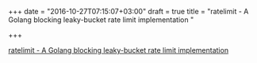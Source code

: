 +++
date = "2016-10-27T07:15:07+03:00"
draft = true
title = "ratelimit - A Golang blocking leaky-bucket rate limit implementation "

+++

<p><a href="https://t.co/D2PTjXZdtP">ratelimit - A Golang blocking leaky-bucket rate limit implementation </a></p>

